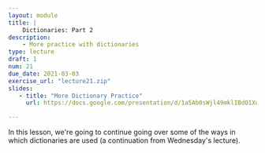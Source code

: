 ```yaml
---
layout: module
title: |
    Dictionaries: Part 2
description:
    - More practice with dictionaries
type: lecture
draft: 1
num: 21
due_date: 2021-03-03
exercise_url: "lecture21.zip"
slides:
   - title: "More Dictionary Practice"
     url: https://docs.google.com/presentation/d/1a5Ab0sWjl49mklIBdO1XocaUTCdgEUGTar2NBGNDkiM/edit?usp=sharing

---
```


In this lesson, we're going to continue going over some of the ways in which dictionaries are used (a continuation from Wednesday's lecture).
